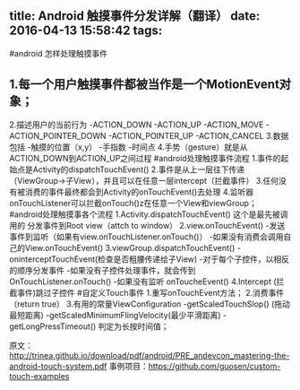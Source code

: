 title: Android 触摸事件分发详解（翻译）
date: 2016-04-13 15:58:42
tags:
---
#android 怎样处理触摸事件
## 1.每一个用户触摸事件都被当作是一个MotionEvent对象；
2.描述用户的当前行为
  -ACTION_DOWN
  -ACTION_UP
  -ACTION_MOVE
  -ACTION_POINTER_DOWN
  -ACTION_POINTER_UP
  -ACTION_CANCEL
3.数据包括
 -触摸的位置（x,y）
 -手指数
 -时间点
 4.手势（gesture）就是从ACTION_DOWN到ACTION_UP之间过程
 #android处理触摸事件流程
 1.事件的起始点是Activity的dispatchTouchEvent()
 2.事件是从上一层往下传递（ViewGroup->子View），并且可以在任意一层intercept（拦截事件）
 3.任何没有被消费的事件最终都会到Activity的onTouchEvent()去处理
 4.监听器onTouchListener可以拦截onTouch()z在任意一个View和viewGroup；
 #android处理触摸事各个流程
 1.Activity.dispatchTouchEvent()
 这个是最先被调用的
 分发事件到Root view（attch to window）
 2.view.onTouchEvent()
 -发送事件到监听（如果有view.onTouchListener.onTouch()）
 -如果没有消费会调用自己的View.onTouchEvent()
 3.viewGroup.dispatchTouchEvent()
 -oninterceptTouchEvent(检查是否粗腰传递给子View)
 -对于每个子控件，以相反的顺序分发事件
 -如果没有子控件处理事件，就会传到OnTouchListener.onTouch()
 -如果没有监听 onToucheEvent()
 4.Intercept (拦截事件)跳过子控件
 #自定义Touch事件
 1.重写onTouchEvent方法；
 2.消费事件（return true）
 3.有用的常量ViewConfiguration
 -getScaledTouchSlop()
 (拖动最短距离)
 -getScaledMinimumFlingVelocity(最少平滑距离)
 -getLongPressTimeout()
 判定为长按时间值；

 原文：http://trinea.github.io/download/pdf/android/PRE_andevcon_mastering-the-android-touch-system.pdf
 事例项目：https://github.com/guosen/custom-touch-examples



